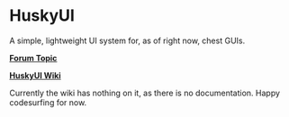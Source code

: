 # HuskyUI
A simple, lightweight UI system for, as of right now, chest GUIs.

**[Forum Topic](https://forums.spongepowered.org/t/huskyui-a-simple-fast-ui-system-for-plugins/19557/4)**

**[HuskyUI Wiki](https://github.com/codeHusky/HuskyUI-Plugin/wiki)**

Currently the wiki has nothing on it, as there is no documentation. Happy codesurfing for now.
